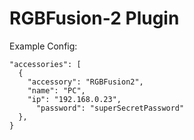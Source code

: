 # RGBFusion-2 Plugin
Example Config:
```
"accessories": [
  {
    "accessory": "RGBFusion2",
    "name": "PC",
    "ip": "192.168.0.23",
	  "password": "superSecretPassword"
  },
}
```

